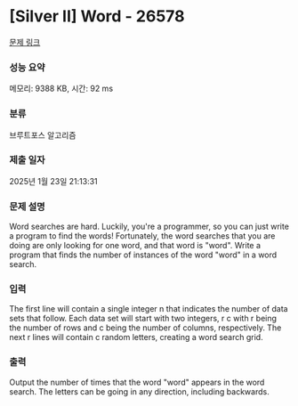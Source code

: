 # [Silver II] Word - 26578 

[문제 링크](https://www.acmicpc.net/problem/26578) 

### 성능 요약

메모리: 9388 KB, 시간: 92 ms

### 분류

브루트포스 알고리즘

### 제출 일자

2025년 1월 23일 21:13:31

### 문제 설명

<p>Word searches are hard. Luckily, you're a programmer, so you can just write a program to find the words! Fortunately, the word searches that you are doing are only looking for one word, and that word is "word". Write a program that finds the number of instances of the word "word" in a word search.</p>

### 입력 

 <p>The first line will contain a single integer n that indicates the number of data sets that follow. Each data set will start with two integers, r c with r being the number of rows and c being the number of columns, respectively. The next r lines will contain c random letters, creating a word search grid.</p>

### 출력 

 <p>Output the number of times that the word "word" appears in the word search. The letters can be going in any direction, including backwards.</p>

